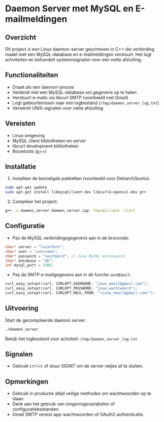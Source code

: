 
# Daemon Server met MySQL en E-mailmeldingen

## Overzicht

Dit project is een Linux daemon-server geschreven in C++ die verbinding maakt met een MySQL-database en e-mailmeldingen verstuurt. Het logt activiteiten en behandelt systeemsignalen voor een nette afsluiting.

## Functionaliteiten

- Draait als een daemon-proces
- Verbindt met een MySQL-database om gegevens op te halen
- Verstuurt e-mails via libcurl SMTP (voorbeeld met Gmail)
- Logt gebeurtenissen naar een logbestand (`/tmp/daemon_server_log.txt`)
- Verwerkt UNIX-signalen voor nette afsluiting

## Vereisten

- Linux omgeving
- MySQL client bibliotheken en server
- libcurl development bibliotheken
- Bouwtools (g++)

## Installatie

1. Installeer de benodigde pakketten (voorbeeld voor Debian/Ubuntu):

```bash
sudo apt-get update
sudo apt-get install libmysqlclient-dev libcurl4-openssl-dev g++
```

2. Compileer het project:

```bash
g++ -o daemon_server daemon_server.cpp -lmysqlclient -lcurl
```

## Configuratie

- Pas de MySQL verbindingsgegevens aan in de broncode:

```cpp
char* server = "localhost";
char* user = "username";
char* password = "voorbeeld"; // Jouw MySQL wachtwoord
char* database = "db";
int mysql_port = 3306;
```

- Pas de SMTP e-mailgegevens aan in de functie `sendEmail`:

```cpp
curl_easy_setopt(curl, CURLOPT_USERNAME, "jouw_email@gmail.com");
curl_easy_setopt(curl, CURLOPT_PASSWORD, "jouw_wachtwoord");
curl_easy_setopt(curl, CURLOPT_MAIL_FROM, "<jouw_email@gmail.com>");
```

## Uitvoering

Start de gecompileerde daemon server:

```bash
./daemon_server
```

Bekijk het logbestand voor activiteit: `/tmp/daemon_server_log.txt`

## Signalen

- Gebruik `Ctrl+C` of stuur SIGINT om de server netjes af te sluiten.

## Opmerkingen

- Gebruik in productie altijd veilige methodes om wachtwoorden op te slaan.
- Denk aan het gebruik van omgevingsvariabelen of configuratiebestanden.
- Gmail SMTP vereist app-wachtwoorden of OAuth2 authenticatie.
